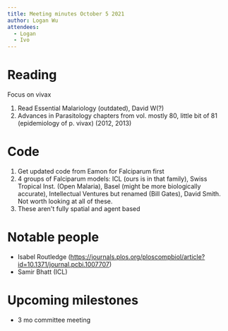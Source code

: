 ```yaml
---
title: Meeting minutes October 5 2021
author: Logan Wu
attendees:
  - Logan
  - Ivo
---
```


# Reading

Focus on vivax

1. Read Essential Malariology (outdated), David W(?)
2. Advances in Parasitology chapters from vol. mostly 80, little bit of 81 (epidemiology of p. vivax) (2012, 2013)

# Code

1. Get updated code from Eamon for Falciparum first
2. 4 groups of Falciparum models: ICL (ours is in that family), Swiss Tropical Inst. (Open Malaria), Basel (might be more biologically accurate), Intellectual Ventures but renamed (Bill Gates), David Smith. Not worth looking at all of these.
3. These aren't fully spatial and agent based

# Notable people

- Isabel Routledge (https://journals.plos.org/ploscompbiol/article?id=10.1371/journal.pcbi.1007707)
- Samir Bhatt (ICL)

# Upcoming milestones

- 3 mo committee meeting
